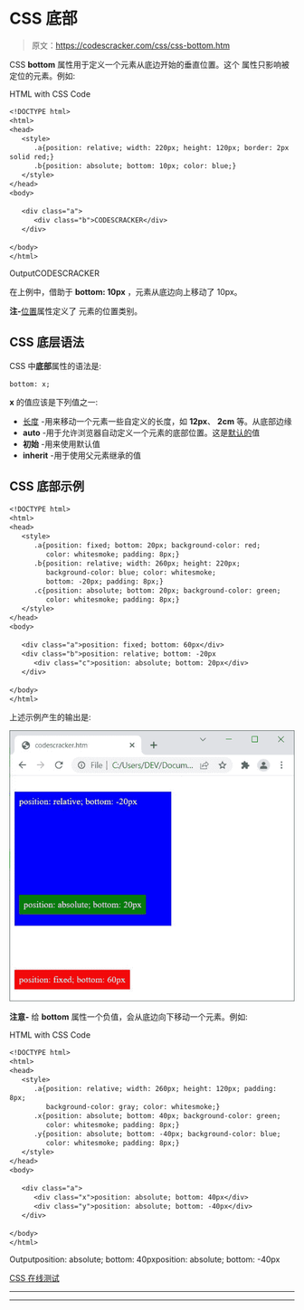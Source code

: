 # CSS 底部

> 原文：<https://codescracker.com/css/css-bottom.htm>

CSS **bottom** 属性用于定义一个元素从底边开始的垂直位置。这个 属性只影响被定位的元素。例如:

HTML with CSS Code

```
<!DOCTYPE html>
<html>
<head>
   <style>
      .a{position: relative; width: 220px; height: 120px; border: 2px solid red;}
      .b{position: absolute; bottom: 10px; color: blue;}
   </style>
</head>
<body>

   <div class="a">
      <div class="b">CODESCRACKER</div>
   </div>

</body>
</html>
```

OutputCODESCRACKER

在上例中，借助于 **bottom: 10px** ，元素从底边向上移动了 10px。

**注-**[位置](/css/css-positioning.htm)属性定义了 元素的位置类别。

## CSS 底层语法

CSS 中**底部**属性的语法是:

```
bottom: x;
```

**x** 的值应该是下列值之一:

*   [长度](/css/css-length-units.htm) -用来移动一个元素一些自定义的长度，如 **12px**、 **2cm** 等。从底部边缘
*   **auto** -用于允许浏览器自动定义一个元素的底部位置。这是<u>默认的</u>值
*   **初始** -用来使用默认值
*   **inherit** -用于使用父元素继承的值

## CSS 底部示例

```
<!DOCTYPE html>
<html>
<head>
   <style>
      .a{position: fixed; bottom: 20px; background-color: red;
         color: whitesmoke; padding: 8px;}
      .b{position: relative; width: 260px; height: 220px;
         background-color: blue; color: whitesmoke;
         bottom: -20px; padding: 8px;}
      .c{position: absolute; bottom: 20px; background-color: green;
         color: whitesmoke; padding: 8px;}
   </style>
</head>
<body>

   <div class="a">position: fixed; bottom: 60px</div>
   <div class="b">position: relative; bottom: -20px
      <div class="c">position: absolute; bottom: 20px</div>
   </div>

</body>
</html>
```

上述示例产生的输出是:

![css bottom property example](img/21a45e05a1c112424e3dfc9d7a1f8ee7.png)

**注意-** 给 **bottom** 属性一个负值，会从底边向下移动一个元素。例如:

HTML with CSS Code

```
<!DOCTYPE html>
<html>
<head>
   <style>
      .a{position: relative; width: 260px; height: 120px; padding: 8px;
         background-color: gray; color: whitesmoke;}
      .x{position: absolute; bottom: 40px; background-color: green;
         color: whitesmoke; padding: 8px;}
      .y{position: absolute; bottom: -40px; background-color: blue;
         color: whitesmoke; padding: 8px;}
   </style>
</head>
<body>

   <div class="a">
      <div class="x">position: absolute; bottom: 40px</div>
      <div class="y">position: absolute; bottom: -40px</div>
   </div>

</body>
</html>
```

Outputposition: absolute; bottom: 40pxposition: absolute; bottom: -40px

[CSS 在线测试](/exam/showtest.php?subid=5)

* * *

* * *